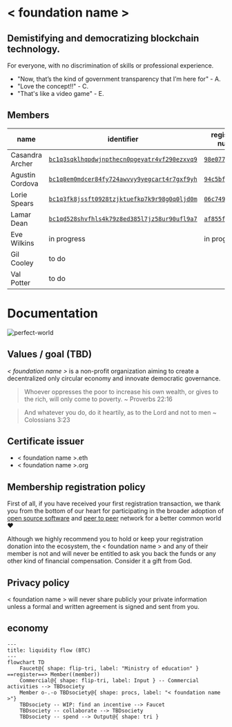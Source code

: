 # < foundation name >

## Demistifying and democratizing blockchain technology.

For everyone, with no discrimination of skills or professional experience.

- "Now, that’s the kind of government transparency that I’m here for" - A.
- "Love the concept!!" - C.
- "That's like a video game" - E.

## Members

| name | identifier | registration number | certificate |
|------|------------|---------------------|-------------|
| Casandra Archer | [`bc1q3sqklhqpdwjnpthecn0pgeyatr4vf290ezxvq9`](https://mempool.space/address/bc1q3sqklhqpdwjnpthecn0pgeyatr4vf290ezxvq9) | [`98e077...1c84ac`](https://mempool.space/tx/98e07795a8ca6452088ba64c2de4802c2c16ee733b6718da5a8a436ed31c84ac) | passed |
| Agustin Cordova | [`bc1q8em0mdcer84fy724awvvy9yegcart4r7gxf9yh`](https://mempool.space/address/bc1q8em0mdcer84fy724awvvy9yegcart4r7gxf9yh) | [`94c5bf...442515`](https://mempool.space/tx/94c5bf1f0373c0cc4924c454719ca0a89728697d160cca05fa79fc12e9442515) | passed |
| Lorie Spears | [`bc1q3fk8jssft0928tzjktuefkp7k9r98g0q0ljd0m`](https://mempool.space/address/bc1q3fk8jssft0928tzjktuefkp7k9r98g0q0ljd0m) | [`06c749...c1b6cf`](https://mempool.space/tx/06c74924a411095ec6072f17005209daf05cf66eb87bce0d8c0c8201fac1b6cf) | to renew |
| Lamar Dean | [`bc1qd528shvfhls4k79z8ed385l7jz58ur90ufl9a7`](https://mempool.space/address/bc1qd528shvfhls4k79z8ed385l7jz58ur90ufl9a7) | [`af855f...97153f`](https://mempool.space/tx/af855f8dcaad737e05365733b89995c7ffd6ab75f46021ff2b4f5b318297153f) | to renew |
| Eve Wilkins | in progress | in progress | none
| Gil Cooley | to do | | |
| Val Potter | to do | | |

# Documentation

![perfect-world](https://github.com/user-attachments/assets/e30e84b8-5544-4301-a9fc-6da89f09e088)

## Values / goal (TBD)

*< foundation name >* is a non-profit organization aiming to create a decentralized only circular economy and innovate democratic governance.

> Whoever oppresses the poor to increase his own wealth, or gives to the rich, will only come to poverty. ~ Proverbs 22:16

> And whatever you do, do it heartily, as to the Lord and not to men ~ Colossians 3:23

## Certificate issuer

- < foundation name >.eth
- < foundation name >.org

## Membership registration policy

First of all, if you have received your first registration transaction, we thank you from the bottom of our heart for participating in the broader adoption of [open source software](https://en.wikipedia.org/wiki/Open_source) and [peer to peer](https://en.wikipedia.org/wiki/Peer-to-peer) network for a better common world ❤️

Although we highly recommend you to hold or keep your registration donation into the ecosystem, the < foundation name > and any of their member is not and will never be entitled to ask you back the funds or any other kind of financial compensation. Consider it a gift from God.

## Privacy policy

< foundation name > will never share publicly your private information unless a formal and written agreement is signed and sent from you.

## economy

```mermaid
---
title: liquidity flow (BTC)
---
flowchart TD
    Faucet@{ shape: flip-tri, label: "Ministry of education" } ==register==> Member((member))
    Commercial@{ shape: flip-tri, label: Input } -- Commercial activities --> TBDsociety
    Member o-.-o TBDsociety@{ shape: procs, label: "< foundation name >"}
    TBDsociety -- WIP: find an incentive --> Faucet
    TBDsociety -- collaborate --> TBDsociety
    TBDsociety -- spend --> Output@{ shape: tri }
```
